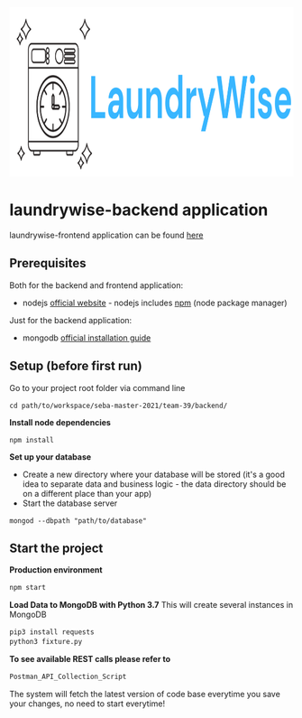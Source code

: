 <p align="center">
  <img src="resources/logo.png" width="850" height="300" />
</p>

# laundrywise-backend application

laundrywise-frontend application can be found [here](https://github.com/canberkanar/LaundryWise-frontend)

## Prerequisites

Both for the backend and frontend application:

* nodejs [official website](https://nodejs.org/en/) - nodejs includes [npm](https://www.npmjs.com/) (node package manager)

Just for the backend application:

* mongodb [official installation guide](https://docs.mongodb.org/manual/administration/install-community/)

## Setup (before first run)

Go to your project root folder via command line
```
cd path/to/workspace/seba-master-2021/team-39/backend/
```

**Install node dependencies**

```
npm install
```

**Set up your database**

* Create a new directory where your database will be stored (it's a good idea to separate data and business logic - the data directory should be on a different place than your app)
* Start the database server
```
mongod --dbpath "path/to/database"
```

## Start the project


**Production environment**
```bash
npm start
```

**Load Data to MongoDB with Python 3.7**
This will create several instances in MongoDB
```bash
pip3 install requests
python3 fixture.py
```

**To see available REST calls please refer to**

```bash
Postman_API_Collection_Script
```
The system will fetch the latest version of code base everytime you save your changes, no need to start everytime!
